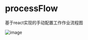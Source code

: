 # processFlow

基于react实现的手动配置工作作业流程图



![image](https://github.com/code4eat/processFlow/blob/master/example.jpeg)


